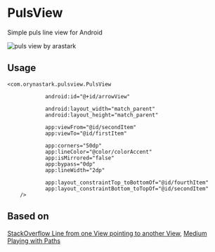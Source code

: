 # PulsView
Simple puls line view for Android

![puls view by arastark](https://media.giphy.com/media/eivwqATrtL7CTrPMrE/giphy.gif)

## Usage

```
<com.orynastark.pulsview.PulsView

            android:id="@+id/arrowView"

            android:layout_width="match_parent"
            android:layout_height="match_parent"

            app:viewFrom="@id/secondItem"
            app:viewTo="@id/firstItem"

            app:corners="50dp"
            app:lineColor="@color/colorAccent"
            app:isMirrored="false"
            app:bypass="0dp"
            app:lineWidth="2dp"

            app:layout_constraintTop_toBottomOf="@id/fourthItem"
            app:layout_constraintBottom_toTopOf="@id/secondItem"
    />
```
## Based on
[StackOverflow Line from one View pointing to another View](https://stackoverflow.com/a/51762501/10364102),
[Medium Playing with Paths](https://medium.com/androiddevelopers/playing-with-paths-3fbc679a6f77)
